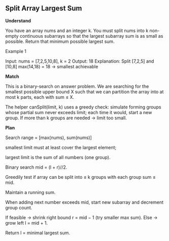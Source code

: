## Split Array Largest Sum

**Understand**

You have an array nums and an integer k.
You must split nums into k non-empty continuous subarrays so that the largest subarray sum is as small as possible.
Return that minimum possible largest sum.

Example 1

Input: nums = [7,2,5,10,8], k = 2
Output: 18
Explanation:
Split [7,2,5] and [10,8]
max(14,18) = 18 → smallest achievable

**Match**

This is a binary-search on answer problem.
We are searching for the smallest possible upper bound X such that we can partition the array into at most k parts, each with sum ≤ X.

The helper canSplit(limit, k) uses a greedy check:
simulate forming groups whose partial sum never exceeds limit;
each time it would, start a new group.
If more than k groups are needed → limit too small.

**Plan**

Search range = [max(nums), sum(nums)]

smallest limit must at least cover the largest element;

largest limit is the sum of all numbers (one group).

Binary search mid = (l + r)//2.

Greedily test if array can be split into ≤ k groups with each group sum ≤ mid.

Maintain a running sum.

When adding next number exceeds mid, start new subarray and decrement group count.

If feasible → shrink right bound r = mid − 1 (try smaller max sum).
Else → grow left l = mid + 1.

Return l = minimal largest sum.
